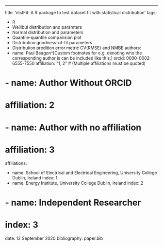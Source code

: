 ---
title: 'distFit: A R package to test dataset fit with statistical distribution'
tags:
  - R
  - Weillbul distribution and paramters
  - Normal distribution and parameters
  - Quantile-quantile comparision plot
  - Distribution goodness-of-fit parameters
  - Distribution predition error metric CV(RMSE) and NMBE 
authors:
  - name: Paul Beagon^[Custom footnotes for e.g. denoting who the corresponding author is can be included like this.]
    orcid: 0000-0002-6555-7550
    affiliation: "1, 2" # (Multiple affiliations must be quoted)
#  - name: Author Without ORCID
#    affiliation: 2
#  - name: Author with no affiliation
#    affiliation: 3
affiliations:
 - name: School of Electrical and Electrical Engineering, University College Dublin, Ireland
   index: 1
 - name: Energy Institute, University College Dublin, Ireland
   index: 2
# - name: Independent Researcher
#   index: 3
date: 12 September 2020
bibliography: paper.bib
